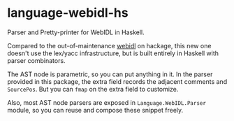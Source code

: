 language-webidl-hs
=====

Parser and Pretty-printer for WebIDL in Haskell.

Compared to the out-of-maintenance [webidl](https://hackage.haskell.org/package/webidl)
on hackage, this new one doesn't use the lex/yacc infrastructure, but is built entirely in
Haskell with parser combinators.

The AST node is parametric, so you can put anything in it. In the parser provided in this
package, the extra field records the adjacent comments and `SourcePos`. But you can `fmap`
on the extra field to customize.

Also, most AST node parsers are exposed in `Language.WebIDL.Parser` module, so you
can reuse and compose these snippet freely.

